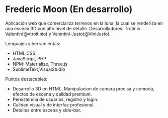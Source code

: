 # Frederic Moon (En desarrollo)
Aplicación web que comercializa terrenos en la luna, la cual se renderiza en una escnea 3D con alto nivel de detalle. Desarrolladores: Trotinio Valentin(@vtroitinio) y Valentini Justo(@ViniJusto).

Lenguajes y herramientas:
  - HTML,CSS
  - JavaScript, PHP
  - NPM: Materialize, Three.js
  - SublimeText,VisualStudio

Puntos destacables: 
  - Desarrollo 3D en HTML. Manipulacion de camara precisa y comoda, efectos de escena y calidad premium.
  - Persistencia de usuarios, registro y login.
  - Calidad visual y de interfaz profesional.
  - Detalles entre escena y side-bar.
